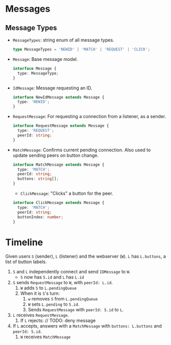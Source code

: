 # Messages

## Message Types

- `MessageTypes`: string enum of all message types.
  ```ts
  type MessageTypes = 'NEWID' | 'MATCH' | 'REQUEST' | 'CLICK';
  ```
- `Message`: Base message model.
  ```ts
  interface Message {
    type: MessageType;
  }
  ```
- `IdMessage`: Message requesting an ID.
  ```ts
  interface NewIdMessage extends Message {
    type: 'NEWID';
  }
  ```
- `RequestMessage`: For requesting a connection from a listener, as a sender.
  ```ts
  interface RequestMessage extends Message {
    type: 'REQUEST';
    peerId: string;
  }
  ```
- `MatchMessage`: Confirms current pending connection. Also used to update sending peers on button change.
  ```ts
  interface MatchMessage extends Message {
    type: 'MATCH';
    peerId: string;
    buttons: string[];
  }
  ```
  - `ClickMessage`: "Clicks" a button for the peer.
  ```ts
  interface ClickMessage extends Message {
    type: 'MATCH';
    peerId: string;
    buttonIndex: number;
  }
  ```

# Timeline

Given users `S` (sender), `L` (listener) and the webserver (`W`). `L` has `L.buttons`, a list of button labels.

1. `S` and `L` independently connect and send `IDMessage` to `W`.
   - `S` now has `S.id` and `L` has `L.id`
2. `S` sends `RequestMessage` to `W`, with `peerId: L.id`.
   1. `W` adds `S` to `L.pendingQueue`
   2. When it is `S`'s turn:
      1. `w` removes `S` from `L.pendingQueue`
      2. `W` sets `L.pending` to `S.id`.
      3. Sends `RequestMessage` with `peerId: S.id` to `L`.
3. `L` receives `RequestMessage`.
   1. If `L` rejects: // TODO: deny message
4. If `L` accepts, answers with a `MatchMessage` with `buttons: L.buttons` and `peerId: S.id`.
   1. `W` receives `MatchMessage`
